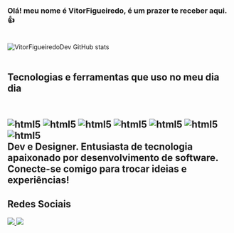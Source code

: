 ### Olá! meu nome é VitorFigueiredo, é um prazer te receber aqui.👍 <br><br/>
![VitorFigueiredoDev GitHub stats](https://github-readme-stats.vercel.app/api?username=VitorFigueiredoDev&show_icons=true&theme=synthwave)
<br><br/>
<h2>Tecnologias e ferramentas que uso no meu dia dia<h2/>
<br>
<div style="display: inline-block;">
    <img  align="center" src="https://img.shields.io/badge/HTML5-E34F26?style=for-the-badge&logo=html5&logoColor=white" alt="html5">
    <img  align="center" src="https://img.shields.io/badge/CSS3-1572B6?style=for-the-badge&logo=css3&logoColor=white" alt="html5">
    <img  align="center" src="https://img.shields.io/badge/JavaScript-F7DF1E?style=for-the-badge&logo=javascript&logoColor=black" alt="html5">
    <img  align="center" src="https://img.shields.io/badge/Java-ED8B00?style=for-the-badge&logo=openjdk&logoColor=white" alt="html5">
    <img  align="center" src="https://img.shields.io/badge/React-20232A?style=for-the-badge&logo=react&logoColor=61DAFB" alt="html5">
    <img  align="center" src="https://img.shields.io/badge/Visual_Studio-5C2D91?style=for-the-badge&logo=visual%20studio&logoColor=white" alt="html5">
    <img  align="center" src="https://img.shields.io/badge/GIT-E44C30?style=for-the-badge&logo=git&logoColor=white" alt="html5">
    
</div>
<br>
Dev e Designer. Entusiasta de tecnologia apaixonado por desenvolvimento de software. Conecte-se comigo para trocar ideias e experiências!
<br>
<h2>Redes Sociais</h2>

<div>
    <a href="https://www.linkedin.com/in/vitor-figueired0/" target="_blank">
        <img src="https://img.shields.io/badge/LinkedIn-0077B5?style=for-the-badge&logo=linkedin&logoColor=white">
    </a>
    <a href="https://www.instagram.com/vitorfigueiredo0f/" target="_blank">
        <img src="https://img.shields.io/badge/Instagram-E4405F?style=for-the-badge&logo=instagram&logoColor=white">
    </a>
</div>
